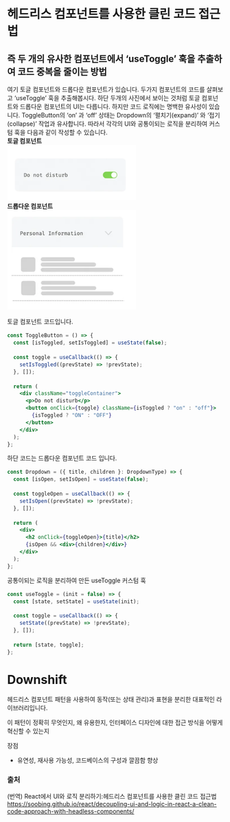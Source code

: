 # 헤드리스 컴포넌트를 사용한 클린 코드 접근법

## 즉 두 개의 유사한 컴포넌트에서 ‘useToggle’ 훅을 추출하여 코드 중복을 줄이는 방법
여기 토글 컴포넌트와 드롭다운 컴포넌트가 있습니다. 두가지 컴포넌트의 코드를 살펴보고 ‘useToggle’ 훅을 추출해봅시다. 하단 두개의 사진에서 보이는 것처럼 토글 컴포넌트와 드롭다운 컴포넌트의 UI는 다릅니다. 하지만 코드 로직에는 명백한 유사성이 있습니다. ToggleButton의 ‘on’ 과 ‘off’ 상태는 Dropdown의 ‘펼치기(expand)’ 와 ‘접기(collapse)’ 작업과 유사합니다. 따라서 각각의 UI와 공통이되는 로직을 분리하여 커스텀 훅을 다음과 같이 작성할 수 있습니다. 
<br/>
**토글 컴포넌트**
<br/>
<img src="./img/toggleComponent.png" alt="토글 컴포넌트" width="300" >
<br/>
**드롭다운 컴포넌트**
<br/>
<img src="./img/dropdownComponent.png" alt="드롭다운 컴포넌트"  width="300" >

토글 컴포넌트 코드입니다. 
```jsx
const ToggleButton = () => {
  const [isToggled, setIsToggled] = useState(false);

  const toggle = useCallback(() => {
    setIsToggled((prevState) => !prevState);
  }, []);

  return (
    <div className="toggleContainer">
      <p>Do not disturb</p>
      <button onClick={toggle} className={isToggled ? "on" : "off"}>
        {isToggled ? "ON" : "OFF"}
      </button>
    </div>
  );
};
```
하단 코드는 드롭다운 컴포넌트 코드 입니다. 
```jsx
const Dropdown = ({ title, children }: DropdownType) => {
  const [isOpen, setIsOpen] = useState(false);

  const toggleOpen = useCallback(() => {
    setIsOpen((prevState) => !prevState);
  }, []);

  return (
    <div>
      <h2 onClick={toggleOpen}>{title}</h2>
      {isOpen && <div>{children}</div>}
    </div>
  );
};
```
공통이되는 로직을 분리하여 만든 useToggle 커스텀 훅
```jsx
const useToggle = (init = false) => {
  const [state, setState] = useState(init);

  const toggle = useCallback(() => {
    setState((prevState) => !prevState);
  }, []);

  return [state, toggle];
};
```
# Downshift 
헤드리스 컴포넌트 패턴을 사용하여 동작(또는 상태 관리)과 표현을 분리한 대표적인 라이브러리입니다. 







이 패턴이 정확히 무엇인지, 
왜 유용한지,
인터페이스 디자인에 대한 접근 방식을 어떻게 혁신할 수 있는지

장점
-  유연성, 재사용 가능성, 코드베이스의 구성과 깔끔함 향상

### 출처
(번역) React에서 UI와 로직 분리하기:헤드리스 컴포넌트를 사용한 클린 코드 접근법
https://soobing.github.io/react/decoupling-ui-and-logic-in-react-a-clean-code-approach-with-headless-components/
